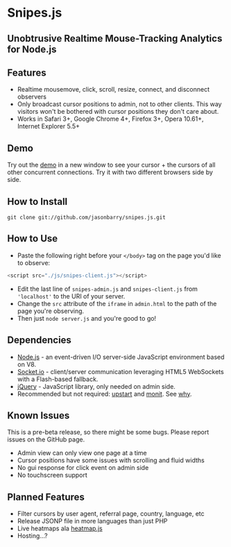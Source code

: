 # Snipes.js

Unobtrusive Realtime Mouse-Tracking Analytics for Node.js
---

## Features

  - Realtime mousemove, click, scroll, resize, connect, and disconnect observers
  - Only broadcast cursor positions to admin, not to other clients. This way visitors won't be bothered with cursor positions they don't care about.
  - Works in Safari 3+, Google Chrome 4+, Firefox 3+, Opera 10.61+, Internet Explorer 5.5+

## Demo

Try out the [demo](http://ve.kl7xwf7m.vesrv.com/) in a new window to see your cursor + the cursors of all other concurrent connections. Try it with two different browsers side by side.

## How to Install

    git clone git://github.com/jasonbarry/snipes.js.git

## How to Use

  - Paste the following right before your `</body>` tag on the page you'd like to observe:

```js
<script src="./js/snipes-client.js"></script>
```

  - Edit the last line of `snipes-admin.js` and `snipes-client.js` from `'localhost'` to the URI of your server.
  - Change the `src` attribute of the `iframe` in `admin.html` to the path of the page you're observing.
  - Then just `node server.js` and you're good to go!

## Dependencies

  - [Node.js](http://nodejs.org) - an event-driven I/O server-side JavaScript environment based on V8.
  - [Socket.io](http://socket.io) - client/server communication leveraging HTML5 WebSockets with a Flash-based fallback.
  - [jQuery](http://jquery.com) - JavaScript library, only needed on admin side.
  - Recommended but not required: [upstart](http://upstart.ubuntu.com/) and [monit](http://mmonit.com/monit/). See [why](http://howtonode.org/deploying-node-upstart-monit).

## Known Issues

This is a pre-beta release, so there might be some bugs. Please report issues on the GitHub page.

  - Admin view can only view one page at a time
  - Cursor positions have some issues with scrolling and fluid widths
  - No gui response for click event on admin side
  - No touchscreen support

## Planned Features

  - Filter cursors by user agent, referral page, country, language, etc
  - Release JSONP file in more languages than just PHP
  - Live heatmaps ala [heatmap.js](http://www.patrick-wied.at/static/heatmapjs/)
  - Hosting...?